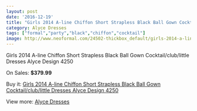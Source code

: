 ```yaml
---
layout: post
date: '2016-12-19'
title: "Girls 2014 A-line Chiffon Short Strapless Black Ball Gown Cocktail/club/little Dresses Alyce Design 4250"
category: Alyce Dresses
tags: ["formal","party","black","chiffon","cocktail"]
image: http://www.neoformal.com/24502-thickbox_default/girls-2014-a-line-chiffon-short-strapless-black-ball-gown-cocktail-club-little-dresses-alyce-design-4250.jpg
---
```

Girls 2014 A-line Chiffon Short Strapless Black Ball Gown Cocktail/club/little Dresses Alyce Design 4250

On Sales: **$379.99**
<a href="https://www.neoformal.com/en/alyce-dresses/8328-girls-2014-a-line-chiffon-short-strapless-black-ball-gown-cocktail-club-little-dresses-alyce-design-4250.html"><amp-img layout="responsive" width="600" height="600" src="//www.neoformal.com/24502-thickbox_default/girls-2014-a-line-chiffon-short-strapless-black-ball-gown-cocktail-club-little-dresses-alyce-design-4250.jpg" alt="Girls 2014 A-line Chiffon Short Strapless Black Ball Gown Cocktail/club/little Dresses Alyce Design 4250 0" /></a>
<a href="https://www.neoformal.com/en/alyce-dresses/8328-girls-2014-a-line-chiffon-short-strapless-black-ball-gown-cocktail-club-little-dresses-alyce-design-4250.html"><amp-img layout="responsive" width="600" height="600" src="//www.neoformal.com/24503-thickbox_default/girls-2014-a-line-chiffon-short-strapless-black-ball-gown-cocktail-club-little-dresses-alyce-design-4250.jpg" alt="Girls 2014 A-line Chiffon Short Strapless Black Ball Gown Cocktail/club/little Dresses Alyce Design 4250 1" /></a>
<a href="https://www.neoformal.com/en/alyce-dresses/8328-girls-2014-a-line-chiffon-short-strapless-black-ball-gown-cocktail-club-little-dresses-alyce-design-4250.html"><amp-img layout="responsive" width="600" height="600" src="//www.neoformal.com/24504-thickbox_default/girls-2014-a-line-chiffon-short-strapless-black-ball-gown-cocktail-club-little-dresses-alyce-design-4250.jpg" alt="Girls 2014 A-line Chiffon Short Strapless Black Ball Gown Cocktail/club/little Dresses Alyce Design 4250 2" /></a>
<a href="https://www.neoformal.com/en/alyce-dresses/8328-girls-2014-a-line-chiffon-short-strapless-black-ball-gown-cocktail-club-little-dresses-alyce-design-4250.html"><amp-img layout="responsive" width="600" height="600" src="//www.neoformal.com/24505-thickbox_default/girls-2014-a-line-chiffon-short-strapless-black-ball-gown-cocktail-club-little-dresses-alyce-design-4250.jpg" alt="Girls 2014 A-line Chiffon Short Strapless Black Ball Gown Cocktail/club/little Dresses Alyce Design 4250 3" /></a>

Buy it: [Girls 2014 A-line Chiffon Short Strapless Black Ball Gown Cocktail/club/little Dresses Alyce Design 4250](https://www.neoformal.com/en/alyce-dresses/8328-girls-2014-a-line-chiffon-short-strapless-black-ball-gown-cocktail-club-little-dresses-alyce-design-4250.html "Girls 2014 A-line Chiffon Short Strapless Black Ball Gown Cocktail/club/little Dresses Alyce Design 4250")

View more: [Alyce Dresses](https://www.neoformal.com/en/3-alyce-dresses "Alyce Dresses")